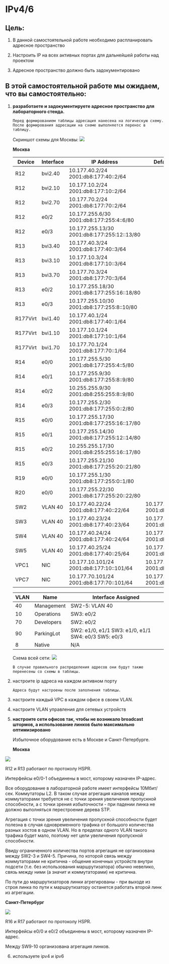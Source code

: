 # IPv4/6

## Цель:

1. В данной самостоятельной работе необходимо распланировать адресное пространство

2. Настроить IP на всех активных портах для дальнейшей работы над проектом

3. Адресное пространство должно быть задокументировано

## В этой самостоятельной работе мы ожидаем, что вы самостоятельно:

1. **разработаете и задокументируете адресное пространство для лабораторного стенда.**
   
   ```
   Перед формированием таблицы адресация нанесена на логическую схему. После формирования адресации на схеме выполняется перенос в таблицу.
   ```
   
   Скриншот схемы для Москвы:
   ![](C:\Users\lda2\Documents\Network%20Engineer\OTUS-practice\labs\lab04\screenshots\2021-04-08-21-53-03-image.png)
   
   
   
   **Москва**
   
   | Device   | Interface | IP Address                                      | Default Gateway                          |
   | -------- | --------- | ----------------------------------------------- | ---------------------------------------- |
   | R12      | bvi2.40   | 10.177.40.2/24<br/>2001:db8:177:40::2/64        |                                          |
   | R12      | bvi2.10   | 10.177.10.2/24<br/>2001:db8:177:10::2/64        |                                          |
   | R12      | bvi2.70   | 10.177.70.2/24<br/>2001:db8:177:70::2/64        |                                          |
   | R12      | e0/2      | 10.177.255.6/30<br/>2001:db8:177:255:4::6/80    |                                          |
   | R12      | e0/3      | 10.177.255.13/30<br/>2001:db8:177:255:12::13/80 |                                          |
   | R13      | bvi3.40   | 10.177.40.3/24<br/>2001:db8:177:40::3/64        |                                          |
   | R13      | bvi3.10   | 10.177.10.3/24<br/>2001:db8:177:10::3/64        |                                          |
   | R13      | bvi3.70   | 10.177.70.3/24<br/>2001:db8:177:70::3/64        |                                          |
   | R13      | e0/2      | 10.177.255.18/30<br/>2001:db8:177:255:16::18/80 |                                          |
   | R13      | e0/3      | 10.177.255.10/30<br/>2001:db8:177:255:8::10/80  |                                          |
   | R177Virt | bvi1.40   | 10.177.40.1/24<br/>2001:db8:177:40::1/64        |                                          |
   | R177Virt | bvi1.10   | 10.177.10.1/24<br/>2001:db8:177:10::1/64        |                                          |
   | R177Virt | bvi1.70   | 10.177.70.1/24<br/>2001:db8:177:70::1/64        |                                          |
   | R14      | e0/0      | 10.177.255.5/30<br/>2001:db8:177:255:4::5/80    |                                          |
   | R14      | e0/1      | 10.177.255.9/30<br/>2001:db8:177:255:8::9/80    |                                          |
   | R14      | e0/2      | 10.255.255.9/30<br/>2001:db8:255:255:8::9/80    |                                          |
   | R14      | e0/3      | 10.177.255.2/30<br/>2001:db8:177:255:0::2/80    |                                          |
   | R15      | e0/0      | 10.177.255.17/30<br/>2001:db8:177:255:16::17/80 |                                          |
   | R15      | e0/1      | 10.177.255.14/30<br/>2001:db8:177:255:12::14/80 |                                          |
   | R15      | e0/2      | 10.255.255.17/30<br/>2001:db8:255:255:16::17/80 |                                          |
   | R15      | e0/3      | 10.177.255.21/30<br/>2001:db8:177:255:20::21/80 |                                          |
   | R19      | e0/0      | 10.177.255.1/30<br/>2001:db8:177:255:0::1/80    |                                          |
   | R20      | e0/0      | 10.177.255.22/30<br/>2001:db8:177:255:20::22/80 |                                          |
   | SW2      | VLAN 40   | 10.177.40.22/24<br/>2001:db8:177:40::22/64      | 10.177.40.1/24<br/>2001:db8:177:40::1/64 |
   | SW3      | VLAN 40   | 10.177.40.23/24<br/>2001:db8:177:40::23/64      | 10.177.40.1/24<br/>2001:db8:177:40::1/64 |
   | SW4      | VLAN 40   | 10.177.40.24/24<br/>2001:db8:177:40::24/64      | 10.177.40.1/24<br/>2001:db8:177:40::1/64 |
   | SW5      | VLAN 40   | 10.177.40.25/24<br/>2001:db8:177:40::25/64      | 10.177.40.1/24<br/>2001:db8:177:40::1/64 |
   | VPC1     | NIC       | 10.177.10.101/24<br/>2001:db8:177:10::101/64    | 10.177.10.1/24<br/>2001:db8:177:10::1/64 |
   | VPC7     | NIC       | 10.177.70.101/24<br/>2001:db8:177:70::101/64    | 10.177.10.1/24<br/>2001:db8:177:70::1/64 |
   
   | VLAN | Name       | Interface Assigned                                  |
   | ---- | ---------- | --------------------------------------------------- |
   | 40   | Management | SW2-5: VLAN 40                                      |
   | 10   | Operations | SW3: e0/2                                           |
   | 70   | Developers | SW2: e0/2                                           |
   | 90   | ParkingLot | SW2: e1/0, e1/1 SW3: e1/0, e1/1 SW4: e0/3 SW5: e0/3 |
   | 8    | Native     | N/A                                                 |
   
   Схема всей сети:
   ![](C:\Users\lda2\Documents\Network%20Engineer\OTUS-practice\labs\lab04\screenshots\2021-04-08-21-57-16-image.png)
   
   ```
   В случае правильного распределения адресов они будут также перенесены со схемы в таблицы.
   ```

2. настроите ip адреса на каждом активном порту
   
   ```
   Адреса будут настроены после заполнения таблицы.
   ```

3. настроите каждый VPC в каждом офисе в своем VLAN.

4. настроите VLAN управления для сетевых устройств

5. **настроите сети офисов так, чтобы не возникало broadcast штормов, а использование линков было максимально оптимизировано**
   
   Избыточное оборудование есть в Москве и Санкт-Петербурге.
   
   **Москва**

![](screenshots/2021-04-08-19-33-11-image.png)

   R12 и R13 работают по протоколу HSPR.

   Интерфейсы e0/0-1 объединены в мост, которому назначен IP-адрес.

   Все оборудование в лабораторной работе имеет интерфейсы 10Мбит/сек. Коммутаторы L2. В таком случае агрегация каналов между коммутаторами требуется не с точки зрения увеличения пропускной способности, а с точки зрения избыточности - при падении линка не должно выполняться перестроение дерева STP.

   Агрегация с точки зрения увеличения пропускной способности будет полезна в случая одновременного трафика от большого количества разных хостов в одном VLAN. Но в пределах одного VLAN такого трафика будет мало, поэтому нет цели увеличения пропускной способности.

   Ввиду ограниченного количества портов агрегация не организована между SW2-3 и SW4-5. Причина, по которой связь между коммутаторами не критична - общение конечных устройств внутри подсети (т.е. без использования маршрутизатора) обычно невелико, связь между ними (а значит и коммутаторами) не критична.

   По пути до маршрутизаторов линки агрегированы - при выходе из строя линка по пути к маршрутизатору останется работать второй линк из агрегации.

**Санкт-Петербург**

![](screenshots/2021-04-08-19-54-50-image.png)

R16 и R17 работают по протоколу HSPR.

Интерфейсы e0/0 и e0/2 объединены в мост, которому назначен IP-адрес.

Между SW9-10 организована агрегация линков.

6. используете ipv4 и ipv6

